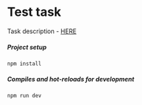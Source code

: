 # Test task

Task description - [HERE](<https://docs.google.com/document/d/1ASoY8LzOPmS6E_V2SAdQDSsD5yG4oYD3CIa8EJN08Rs/edit#heading=h.oq33au2uw1q1>)


##### Project setup

```
npm install
```

##### Compiles and hot-reloads for development

```
npm run dev
```

